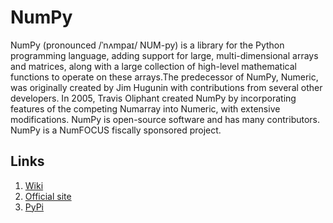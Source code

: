 <h1>NumPy</h1>

NumPy (pronounced /ˈnʌmpaɪ/ NUM-py) is a library for the Python programming language, adding support for large, multi-dimensional arrays and matrices, along with a large collection of high-level mathematical functions to operate on these arrays.The predecessor of NumPy, Numeric, was originally created by Jim Hugunin with contributions from several other developers. In 2005, Travis Oliphant created NumPy by incorporating features of the competing Numarray into Numeric, with extensive modifications. NumPy is open-source software and has many contributors. NumPy is a NumFOCUS fiscally sponsored project.

<h2>Links</h2>

1. [Wiki](https://en.wikipedia.org/wiki/NumPy)
2. [Official site](https://numpy.org/)
3. [PyPi](https://pypi.org/project/numpy/)
